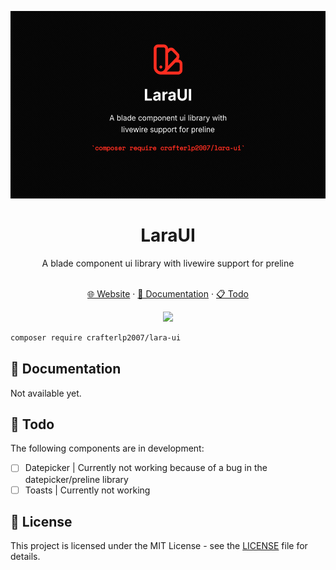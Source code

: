 <p align="center">  
    <img src="./art/logo.png" alt="Logo" height="300">  
</p>  
<h1 align="center">LaraUI</h1>  
<p align="center">A blade component ui library with livewire support for <a href="https://preline.co"></a>preline</p>  

<p align="center">  
    <br />  
    <a href="https://lara-ui.de">🌐 Website</a>  
    ·  
    <a href="https://github.com/CrafterLP2007/LaraUI?tab=readme-ov-file#-documentation">📖  Documentation</a>  
    ·  
    <a href="https://github.com/CrafterLP2007/LaraUI?tab=readme-ov-file#-todo">📋  Todo</a>  
</p>  

<p align="center">  
  <a href="https://skillicons.dev">  
    <img src="https://skillicons.dev/icons?i=laravel,tailwindcss,css" />  
  </a>  
</p>  

```bash  
composer require crafterlp2007/lara-ui
```  

## 📖 Documentation
Not available yet.

## 📖 Todo
The following components are in development:

- [ ] Datepicker | Currently not working because of a bug in the datepicker/preline library
- [ ] Toasts | Currently not working

## 📝 License
This project is licensed under the MIT License - see the [LICENSE](LICENSE) file for details.
